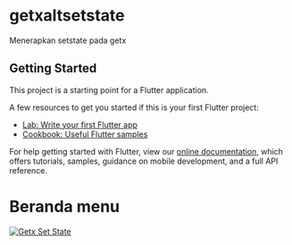 # getxaltsetstate

Menerapkan setstate pada getx

## Getting Started

This project is a starting point for a Flutter application.

A few resources to get you started if this is your first Flutter project:

- [Lab: Write your first Flutter app](https://flutter.dev/docs/get-started/codelab)
- [Cookbook: Useful Flutter samples](https://flutter.dev/docs/cookbook)

For help getting started with Flutter, view our
[online documentation](https://flutter.dev/docs), which offers tutorials,
samples, guidance on mobile development, and a full API reference.


# Beranda menu
[![Getx Set State](https://i.ibb.co/981Tgvr/Getx-Set-State01.png "Getx Set State")](https://i.ibb.co/981Tgvr/Getx-Set-State01.png "Getx Set State")